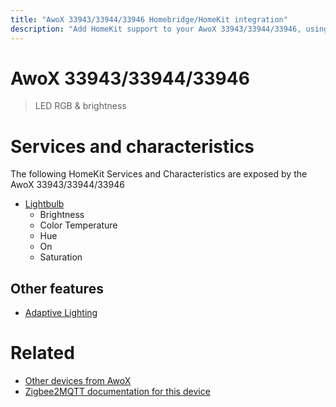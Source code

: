 ```yaml
---
title: "AwoX 33943/33944/33946 Homebridge/HomeKit integration"
description: "Add HomeKit support to your AwoX 33943/33944/33946, using Homebridge, Zigbee2MQTT and homebridge-z2m."
---
```

<!---
This file has been GENERATED using src/docgen/docgen.ts
DO NOT EDIT THIS FILE MANUALLY!
-->
# AwoX 33943/33944/33946
> LED RGB & brightness


# Services and characteristics
The following HomeKit Services and Characteristics are exposed by
the AwoX 33943/33944/33946

* [Lightbulb](../../light.md)
  * Brightness
  * Color Temperature
  * Hue
  * On
  * Saturation

## Other features
* [Adaptive Lighting](../../light.md)

# Related
* [Other devices from AwoX](../index.md#awox)
* [Zigbee2MQTT documentation for this device](https://www.zigbee2mqtt.io/devices/33943_33944_33946.html)